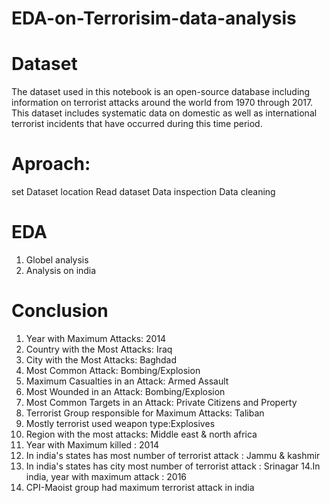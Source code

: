 # EDA-on-Terrorisim-data-analysis
# Dataset
The dataset used in this notebook is an open-source database including information on terrorist attacks around the world from 1970 through 2017. This dataset includes systematic data on domestic as well as international terrorist incidents that have occurred during this time period.
# Aproach:
set Dataset location 
Read dataset
Data inspection
Data cleaning 
# EDA
1. Globel analysis
2. Analysis on india
# Conclusion
 1. Year with Maximum Attacks: 2014
2. Country with the Most Attacks: Iraq
3. City with the Most Attacks: Baghdad
4. Most Common Attack: Bombing/Explosion
5. Maximum Casualties in an Attack: Armed Assault
6. Most Wounded in an Attack: Bombing/Explosion
7. Most Common Targets in an Attack: Private Citizens and Property
8. Terrorist Group responsible for Maximum Attacks: Taliban
9. Mostly terrorist used weapon type:Explosives
10. Region with the most attacks: Middle east & north africa
11. Year with Maximum killed : 2014
12. In india's states has most number of terrorist attack : Jammu & kashmir
13. In india's states has city most number of terrorist attack : Srinagar
14.In india, year with maximum attack : 2016
15. CPI-Maoist group had maximum terrorist attack in india



